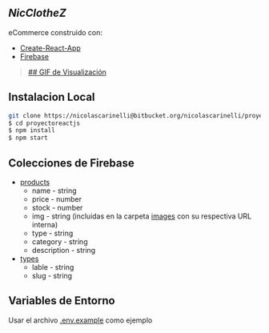 ## _NicClotheZ_
eCommerce construido con:
- [Create-React-App](https://create-react-app.dev/)
- [Firebase](https://firebase.google.com/)


> [## GIF de Visualización](https://bitbucket.org/nicolascarinelli/proyectoreactjs/src/main/public/gif/Funcionamiento-NicClothez.gif)


## Instalacion Local
```sh
git clone https://nicolascarinelli@bitbucket.org/nicolascarinelli/proyectoreactjs.git
$ cd proyectoreactjs
$ npm install
$ npm start
```


## Colecciones de Firebase
- [products](https://bitbucket.org/nicolascarinelli/proyectoreactjs/src/main/public/firebaseCollections/products.js)
    - name - string
    - price - number
    - stock - number
    - img - string  (incluidas en la carpeta [images](https://bitbucket.org/nicolascarinelli/proyectoreactjs/src/main/public/images/) con su respectiva URL interna)
    - type - string
    - category - string
    - description - string
- [types](https://bitbucket.org/nicolascarinelli/proyectoreactjs/src/main/public/firebaseCollections/types.js)
    - lable - string
    - slug - string


## Variables de Entorno
Usar el archivo [.env.example](https://bitbucket.org/nicolascarinelli/proyectoreactjs/src/main/.env.example) como ejemplo